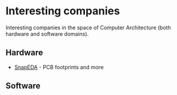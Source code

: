 # Interesting companies

Interesting companies in the space of Computer Architecture (both hardware and software domains).

## Hardware

- [SnapEDA](https://www.snapeda.com/) - PCB footprints and more

## Software
